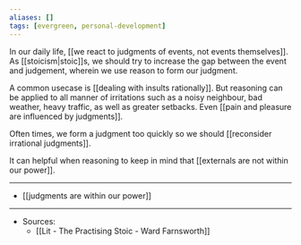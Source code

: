 ```yaml
---
aliases: []
tags: [evergreen, personal-development]
---
```

In our daily life, [[we react to judgments of events, not events themselves]]. As [[stoicism|stoic]]s, we should try to increase the gap between the event and judgement, wherein we use reason to form our judgment.

A common usecase is [[dealing with insults rationally]]. But reasoning can be applied to all manner of irritations such as a noisy neighbour, bad weather, heavy traffic, as well as greater setbacks. Even [[pain and pleasure are influenced by judgments]]. 

Often times, we form a judgment too quickly so we should [[reconsider irrational judgments]].

It can helpful when reasoning to keep in mind that [[externals are not within our power]].



---
- [[judgments are within our power]]







---
- Sources:
	- [[Lit  - The Practising Stoic - Ward Farnsworth]]
